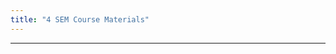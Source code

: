 ```yaml
---
title: "4 SEM Course Materials"
---
```

 <hr>
 <!--
<a  target="_blank" href="https://vtu.ac.in/wp-content/uploads/2019/12/Electronics-Communication-Engineering-Tentative-sch.pdf">Scheme </a> <br>
  <a  target="_blank" href="https://vtu.ac.in/wp-content/uploads/2019/12/Electronics-Communication-Engineering-Tentative-syla.pdf"> 
       SYLLABUS
    </a>

-->

<h3>  
    <a  target="_blank" href="https://drive.google.com/drive/folders/1jM4HBT-tApww0z-nAOk46kk17Ia4jH3Q?usp=sharing"> 
       Microcontroller
    </a>

</h3>
<h3>  
    <a  target="_blank" href="https://drive.google.com/drive/folders/1iUbqxGc-vpTlqd_Am79FMmJRwg5v5APm?usp=sharing"> 
       Control Systems
    </a>

</h3>

<h3>  
    <a  target="_blank" href="https://drive.google.com/drive/folders/1ZSSiivshZuvmsydwpaxhU4S56jIQ3nl6?usp=sharing"> 
       Signals And Systems
    </a>

</h3>
<h3>  
    <a  target="_blank" href="https://drive.google.com/drive/folders/18TtCiKMJ6fGADFUT491i_o_WjIlLnUV4?usp=sharing"> 
       Engineering Statistics and Linear Algebra
    </a>

</h3>

<h3>  
    <a  target="_blank" href="https://drive.google.com/drive/folders/1kKLN8czyvjk6UcHgiy1ExslxQqIhm76C?usp=sharing"> 
       Analog circuits
    </a>

</h3>


<h3>  
    <a  target="_blank" href="https://drive.google.com/drive/folders/1MZz7YbFi1BwNzfM-hCWThMmxXWVYXLmu?usp=sharing"> 
       Lab Manual 
    </a>

</h3>
<h3>  
    <a  target="_blank" href="https://drive.google.com/drive/folders/1Ost5Dg_s1FueOTch6DGOHfpj-mlsWAhj "> 
      LAB Video recordings
    </a>

</h3>




<nav class="toc" markdown="1">
*   
{:toc}
</nav>

<hr>


<hr>

<br><br><br><br><br><br><br><br><br><br><br><br><br><br><br><br><br><br><br><br><br><br><br><br><br><br><br><br><br>


<hr>
